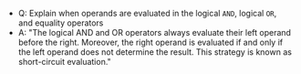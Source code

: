 - Q: Explain when operands are evaluated in the logical `AND`, logical `OR`, and equality operators
- A: "The logical AND and OR operators always evaluate their left operand before the right. Moreover, the right operand is evaluated if and only if the left operand does not determine the result. This strategy is known as short-circuit evaluation."